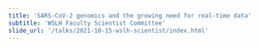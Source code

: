 ```yaml
---
title: 'SARS-CoV-2 genomics and the growing need for real-time data'
subtitle: 'WSLH Faculty Scientist Committee'
slide_url: '/talks/2021-10-15-wslh-scientist/index.html'
---
```


